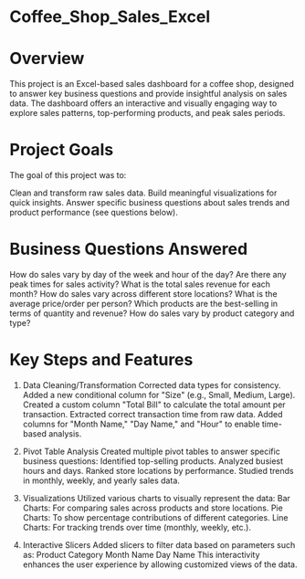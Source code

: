 # Coffee_Shop_Sales_Excel
# Overview
This project is an Excel-based sales dashboard for a coffee shop, designed to answer key business questions and provide insightful analysis on sales data. The dashboard offers an interactive and visually engaging way to explore sales patterns, top-performing products, and peak sales periods.

# Project Goals
The goal of this project was to:

Clean and transform raw sales data.
Build meaningful visualizations for quick insights.
Answer specific business questions about sales trends and product performance (see questions below).

# Business Questions Answered

How do sales vary by day of the week and hour of the day?
Are there any peak times for sales activity?
What is the total sales revenue for each month?
How do sales vary across different store locations?
What is the average price/order per person?
Which products are the best-selling in terms of quantity and revenue?
How do sales vary by product category and type?

# Key Steps and Features

1. Data Cleaning/Transformation
Corrected data types for consistency.
Added a new conditional column for "Size" (e.g., Small, Medium, Large).
Created a custom column "Total Bill" to calculate the total amount per transaction.
Extracted correct transaction time from raw data.
Added columns for "Month Name," "Day Name," and "Hour" to enable time-based analysis.

2. Pivot Table Analysis
Created multiple pivot tables to answer specific business questions:
Identified top-selling products.
Analyzed busiest hours and days.
Ranked store locations by performance.
Studied trends in monthly, weekly, and yearly sales data.

3. Visualizations
Utilized various charts to visually represent the data:
Bar Charts: For comparing sales across products and store locations.
Pie Charts: To show percentage contributions of different categories.
Line Charts: For tracking trends over time (monthly, weekly, etc.).

4. Interactive Slicers
Added slicers to filter data based on parameters such as:
Product Category
Month Name
Day Name
This interactivity enhances the user experience by allowing customized views of the data.

